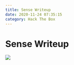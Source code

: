 ```yaml
---
title: Sense Writeup
date: 2020-11-24 07:35:15
category: Hack The Box
---
```


# Sense Writeup

![](./0.png)

#